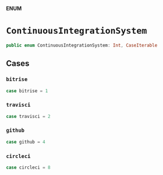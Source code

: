 **ENUM**

# `ContinuousIntegrationSystem`

```swift
public enum ContinuousIntegrationSystem: Int, CaseIterable
```

## Cases
### `bitrise`

```swift
case bitrise = 1
```

### `travisci`

```swift
case travisci = 2
```

### `github`

```swift
case github = 4
```

### `circleci`

```swift
case circleci = 8
```
